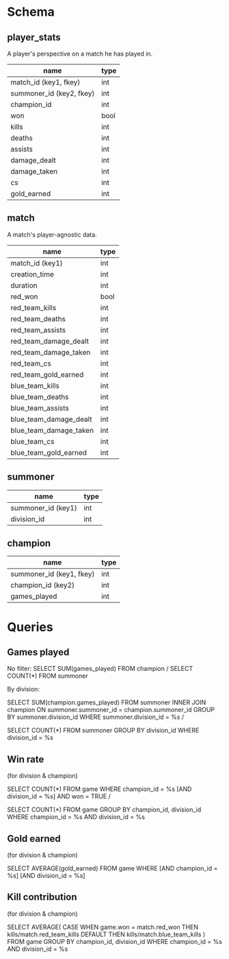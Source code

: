 # Schema

## player_stats
A player's perspective on a match he has played in.

| name                     | type |
| ---                      | ---  |
| match_id (key1, fkey)    | int  |
| summoner_id (key2, fkey) | int  |
| champion_id              | int  |
| won                      | bool |
| kills                    | int  |
| deaths                   | int  |
| assists                  | int  |
| damage_dealt             | int  |
| damage_taken             | int  |
| cs                       | int  |
| gold_earned              | int  |

## match
A match's player-agnostic data.

| name                    | type |
| ---                     | ---  |
| match_id (key1)         | int  |
| creation_time           | int  |
| duration                | int  |
| red_won                 | bool |
| red_team_kills          | int  |
| red_team_deaths         | int  |
| red_team_assists        | int  |
| red_team_damage_dealt   | int  |
| red_team_damage_taken   | int  |
| red_team_cs             | int  |
| red_team_gold_earned    | int  |
| blue_team_kills         | int  |
| blue_team_deaths        | int  |
| blue_team_assists       | int  |
| blue_team_damage_dealt  | int  |
| blue_team_damage_taken  | int  |
| blue_team_cs            | int  |
| blue_team_gold_earned   | int  |

## summoner

| name               | type |
| ---                | ---  |
| summoner_id (key1) | int  |
| division_id        | int  |

## champion

| name                     | type |
| ---                      | ---  |
| summoner_id (key1, fkey) | int  |
| champion_id (key2)       | int  |
| games_played             | int  |

# Queries

## Games played

No filter: SELECT SUM(games_played) FROM champion / SELECT COUNT(\*) FROM summoner

By division:

SELECT SUM(champion.games_played)
FROM summoner INNER JOIN champion
ON summoner.summoner_id = champion.summoner_id
GROUP BY summoner.division_id
WHERE summoner.division_id = %s /

SELECT COUNT(\*)
FROM summoner
GROUP BY division_id
WHERE division_id = %s

## Win rate

(for division & champion)

SELECT COUNT(\*)
FROM game
WHERE champion_id = %s [AND division_id = %s] AND won = TRUE /

SELECT COUNT(\*)
FROM game
GROUP BY champion_id, division_id
WHERE champion_id = %s AND division_id = %s

## Gold earned

(for division & champion)

SELECT AVERAGE(gold_earned)
FROM game
WHERE [AND champion_id = %s] [AND division_id = %s]

## Kill contribution

(for division & champion)

SELECT AVERAGE(
    CASE WHEN game.won = match.red_won
        THEN kills/match.red_team_kills
        DEFAULT THEN kills/match.blue_team_kills
)
FROM game
GROUP BY champion_id, division_id
WHERE champion_id = %s AND division_id = %s
